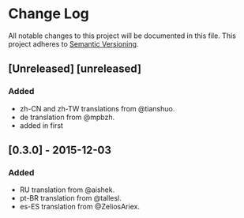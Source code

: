 # Change Log
All notable changes to this project will be documented in this file.
This project adheres to [Semantic Versioning](http://semver.org/).

## [Unreleased] [unreleased]
### Added
- zh-CN and zh-TW translations from @tianshuo.
- de translation from @mpbzh.
- added in first

## [0.3.0] - 2015-12-03
### Added
- RU translation from @aishek.
- pt-BR translation from @tallesl.
- es-ES translation from @ZeliosAriex.
